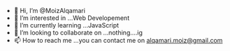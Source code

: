 - 👋 Hi, I’m @MoizAlqamari
- 👀 I’m interested in ...Web Developement
- 🌱 I’m currently learning ...JavaScript
- 💞️ I’m looking to collaborate on ...nothing....ig
- 📫 How to reach me ...you can contact me on alqamari.moiz@gmail.com

<!---
MoizAlqamari/MoizAlqamari is a ✨ special ✨ repository because its `README.md` (this file) appears on your GitHub profile.
You can click the Preview link to take a look at your changes.
--->
